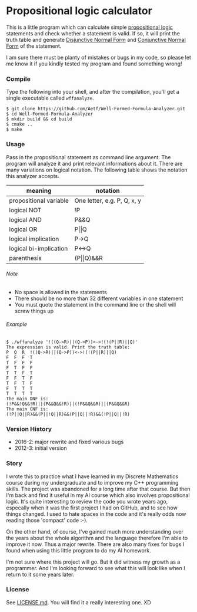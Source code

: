 # Propositional logic calculator

This is a little program which can calculate simple [propositional logic](https://en.wikipedia.org/wiki/Propositional_calculus)
statements and check whether a statement is valid.
If so, it will print the truth table and generate [Disjunctive Normal Form](https://en.wikipedia.org/wiki/Disjunctive_normal_form) and [Conjunctive Normal Form](https://en.wikipedia.org/wiki/Conjunctive_normal_form) of the statement.

I am sure there must be planty of mistakes or bugs in my code, so please let me know it if you kindly tested my program and found something wrong!

### Compile
Type the following into your shell, and after the compilation, you'll get a single executable called `wffanalyze`.

```shell
$ git clone https://github.com/Aetf/Well-Formed-Formula-Analyzer.git
$ cd Well-Formed-Formula-Analyzer
$ mkdir build && cd build
$ cmake ..
$ make
```

### Usage
Pass in the propositional statement as command line argument. The program will analyze it and print relevant informations about it. There are many variations on logical notation. The following table shows the notation this analyzer accepts.

| meaning | notation |
|---|---|
| propositional variable | One letter, e.g. P, Q, x, y |
| logical NOT | !P |
| logical AND | P&&Q |
| logical OR  | P\|\|Q |
| logical implication | P->Q |
| logical bi-implication | P<->Q |
| parenthesis | (P\|\|Q)&&R |

###### Note
- No space is allowed in the statements
- There should be no more than 32 different variables in one statement
- You must quote the statement in the command line or the shell will screw things up

###### Example
```shell
$ ./wffanalyze '!((Q->R)||(Q->P))<->!(!(P||R)||Q)'
The expression is valid. Print the truth table:
P  Q  R  !((Q->R)||(Q->P))<->!(!(P||R)||Q)
F  F  F  T
T  F  F  F
F  T  F  F
T  T  F  T
F  F  T  F
T  F  T  F
F  T  T  T
T  T  T  T
The main DNF is:
(!P&&!Q&&!R)||(P&&Q&&!R)||(!P&&Q&&R)||(P&&Q&&R)
The main CNF is:
(!P||Q||R)&&(P||!Q||R)&&(P||Q||!R)&&(!P||Q||!R)
```

### Version History
- 2016-2: major rewrite and fixed various bugs
- 2012-3: initial version

### Story
I wrote this to practice what I have learned in my Discrete Mathematics course during my undergraduate and to improve my C++ programming skills. The project was abandoned for a long time after that course. But then I'm back and find it useful in my AI course which also involves propositional logic. It's quite interesting to review the code you wrote years ago, especally when it was the first project I had on GitHub, and to see how things changed. I used to hate spaces in the code and it's really odds now reading those 'compact' code :-).

On the other hand, of course, I've gained much more understanding over the years about the whole algorithm and the language therefore I'm able to improve it now. Thus a major rewrite. There are also many fixes for bugs I found when using this little program to do my AI homework.

I'm not sure where this project will go. But it did witness my growth as a programmer. And I'm looking forward to see what this will look like when I return to it some years later.

### License
See [LICENSE.md](LICENSE.md). You will find it a really interesting one. XD
